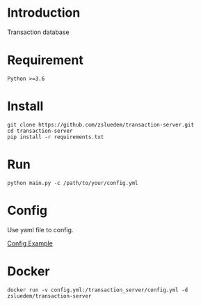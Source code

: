 # Introduction

Transaction database

# Requirement

    Python >=3.6

# Install

    git clone https://github.com/zsluedem/transaction-server.git
    cd transaction-server
    pip install -r requirements.txt
    
# Run

    python main.py -c /path/to/your/config.yml
    
# Config

Use yaml file to config. 

[Config Example](https://github.com/zsluedem/transaction-server/blob/master/config_example.yml)

# Docker

    docker run -v config.yml:/transaction_server/config.yml -d zsluedem/transaction-server

